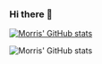 ### Hi there 👋

<!--
**MorrisMuuoMulitu/MorrisMuuoMulitu** is a ✨ _special_ ✨ repository because its `README.md` (this file) appears on your GitHub profile.

Here are some ideas to get you started:

- 🔭 I’m currently working on ...
- 🌱 I’m currently learning ...
- 👯 I’m looking to collaborate on ...
- 🤔 I’m looking for help with ...
- 💬 Ask me about ...
- 📫 How to reach me: ...
- 😄 Pronouns: ...
- ⚡ Fun fact: ...
-->

[![Morris' GitHub stats](https://github-readme-stats.vercel.app/api?username=MorrisMuuoMulitu)](https://github.com/MorrisMuuoMulitu/github-readme-stats)

![Morris' GitHub stats](https://github-readme-stats.vercel.app/api?username=MorrisMuuoMulitu&show_icons=true)


